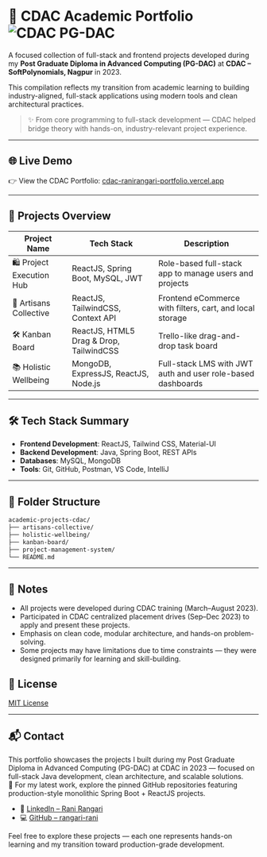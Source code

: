 # 💼 CDAC Academic Portfolio ![CDAC PG-DAC](https://img.shields.io/badge/CDAC--Nagpur-PG--Diploma-blue)

A focused collection of full-stack and frontend projects developed during my **Post Graduate Diploma in Advanced Computing (PG-DAC)** at **CDAC – SoftPolynomials, Nagpur** in 2023.  

This compilation reflects my transition from academic learning to building industry-aligned, full-stack applications using modern tools and clean architectural practices.

> ✨ From core programming to full-stack development — CDAC helped bridge theory with hands-on, industry-relevant project experience.

---

## 🌐 Live Demo

👉 View the CDAC Portfolio: [cdac-ranirangari-portfolio.vercel.app](https://cdac-ranirangari-portfolio.vercel.app/)

---

## 🧠 Projects Overview

| Project Name                 | Tech Stack                                | Description                                                |
|-----------------------------|--------------------------------------------|------------------------------------------------------------|
| 🛍️ Project Execution Hub    | ReactJS, Spring Boot, MySQL, JWT           | Role-based full-stack app to manage users and projects     |
| 🛒 Artisans Collective       | ReactJS, TailwindCSS, Context API          | Frontend eCommerce with filters, cart, and local storage   |
| 🛠️ Kanban Board              | ReactJS, HTML5 Drag & Drop, TailwindCSS    | Trello-like drag-and-drop task board                       |
| 📚 Holistic Wellbeing    | MongoDB, ExpressJS, ReactJS, Node.js       | Full-stack LMS with JWT auth and user role-based dashboards|
---

## 🛠️ Tech Stack Summary

- **Frontend Development**: ReactJS, Tailwind CSS, Material-UI
- **Backend Development**: Java, Spring Boot, REST APIs
- **Databases**: MySQL, MongoDB
- **Tools**: Git, GitHub, Postman, VS Code, IntelliJ 

---

## 📁 Folder Structure

```bash
academic-projects-cdac/
├── artisans-collective/
├── holistic-wellbeing/
├── kanban-board/
├── project-management-system/
└── README.md
```

---

## 📌 Notes

- All projects were developed during CDAC training (March–August 2023).
- Participated in CDAC centralized placement drives (Sep–Dec 2023) to apply and present these projects.
- Emphasis on clean code, modular architecture, and hands-on problem-solving.
- Some projects may have limitations due to time constraints — they were designed primarily for learning and skill-building.


## 📜 License

[MIT License](LICENSE)

---

## 📬 Contact

This portfolio showcases the projects I built during my Post Graduate Diploma in Advanced Computing (PG-DAC) at CDAC in 2023 — focused on full-stack Java development, clean architecture, and scalable solutions.  
📌 For my latest work, explore the pinned GitHub repositories featuring production-style monolithic Spring Boot + ReactJS projects.

- 🔗 [LinkedIn – Rani Rangari](https://www.linkedin.com/in/rani-rangari/)  
- 💻 [GitHub – rangari-rani](https://github.com/rangari-rani)  

Feel free to explore these projects — each one represents hands-on learning and my transition toward production-grade development.
